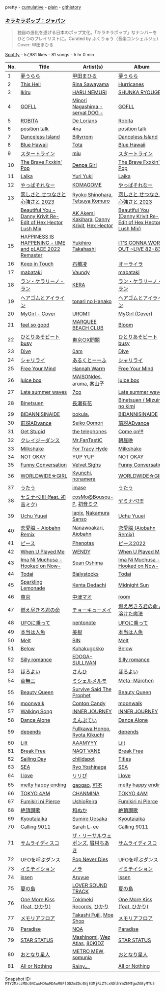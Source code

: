 pretty - [cumulative](/playlists/cumulative/37i9dQZF1DWVlypmfyCIGr.md) - [plain](/playlists/plain/37i9dQZF1DWVlypmfyCIGr) - [githistory](https://github.githistory.xyz/mackorone/spotify-playlist-archive/blob/main/playlists/plain/37i9dQZF1DWVlypmfyCIGr)

### [キラキラポップ：ジャパン](https://open.spotify.com/playlist/37i9dQZF1DWVlypmfyCIGr)

> 独自の進化を遂げる日本のポップ文化。「キラキラポップ」なナンバーをひとつのプレイリストに。Curated by ふくりゅう（音楽コンシェルジュ）Cover: 甲田まひる

[Spotify](https://open.spotify.com/user/spotify) - 57,981 likes - 81 songs - 5 hr 0 min

| No. | Title | Artist(s) | Album | Length |
|---|---|---|---|---|
| 1 | [夢うらら](https://open.spotify.com/track/2cydPEMbHxYPv6HSdO2YWV) | [甲田まひる](https://open.spotify.com/artist/12jXKCFV7aE96Zt5792waP) | [夢うらら](https://open.spotify.com/album/53ILFBykDQtSz8PSAFSDCz) | 4:07 |
| 2 | [This Hell](https://open.spotify.com/track/1BUAIz8CiKruh6jsQiYIFU) | [Rina Sawayama](https://open.spotify.com/artist/2KEqzdPS7M5YwGmiuPTdr5) | [Hurricanes](https://open.spotify.com/album/3app92UwFa2PMnisP0PwCz) | 3:56 |
| 3 | [Ikiru](https://open.spotify.com/track/5ZlpDMIyUb6JRUlhYWsKIp) | [HARU NEMURI](https://open.spotify.com/artist/3cn7Ujrlj3rdyuqmOYhBJT) | [SHUNKA RYOUGEN](https://open.spotify.com/album/5dZcvDyVbM5HplrbzE8r60) | 4:01 |
| 4 | [GOFLL](https://open.spotify.com/track/5MTh3069j5nMwFiTKYRYoi) | [Minori Nagashima \- serval DOG \-](https://open.spotify.com/artist/5xwTZWXoDqddkjufWOSCxn) | [GOFLL](https://open.spotify.com/album/7E6eYmXrpML6CSFDtBnLS3) | 4:51 |
| 5 | [ROBITA](https://open.spotify.com/track/3XDXrNgoFsj4BMOSQnYf0H) | [De Lorians](https://open.spotify.com/artist/2Pj5d1mSnvThMEB7aqGYL2) | [Robita](https://open.spotify.com/album/7Ac6A6CXR32SIwnqlRj0CO) | 6:31 |
| 6 | [position talk](https://open.spotify.com/track/4FkSBeVGH6BsXrctM08JGe) | [4na](https://open.spotify.com/artist/4oFbU35Y1ezMvUlB6B5MTF) | [position talk](https://open.spotify.com/album/6kacmngtser9bpPL1oDODu) | 3:01 |
| 7 | [Danceless Island](https://open.spotify.com/track/1HveaXiH8hnI1spsowkeCL) | [Billyrrom](https://open.spotify.com/artist/7our8lu1Vk9CLnFEu3JEbc) | [Danceless Island](https://open.spotify.com/album/1syVDDqzi6brKX5hosWs8u) | 3:45 |
| 8 | [Blue Hawaii](https://open.spotify.com/track/72ElUNJsPAoVPBzaJ1sDKF) | [Tota](https://open.spotify.com/artist/6RptmPevPKd4YVK1VRpK3F) | [Blue Hawaii](https://open.spotify.com/album/2q3X7QPG8bwJH6PWTnkYR6) | 3:38 |
| 9 | [スタートライン](https://open.spotify.com/track/6fPqN3CbNZ4w403xlgQeWC) | [miu](https://open.spotify.com/artist/2QMEcA2HhzcfJX2eZLEEyp) | [スタートライン](https://open.spotify.com/album/0uKDWCzo91Vll8J6XJbhYD) | 3:07 |
| 10 | [The Brave Fxxkin' Pop](https://open.spotify.com/track/3gFIaXdygAJ4TnX5jk6zRT) | [Denpa Girl](https://open.spotify.com/artist/2hHLAWUioiEtCIay1ZndwS) | [The Brave Fxxkin' Pop](https://open.spotify.com/album/5eUp3wQU4548JdwuiRVvD0) | 4:25 |
| 11 | [Laika](https://open.spotify.com/track/5xA3rEBFUN7AaBKDWLoRES) | [Yuri Yuki](https://open.spotify.com/artist/3lBBdJs6hYYfPmG4DeJ91k) | [Laika](https://open.spotify.com/album/1ZDvVoXC2Qi4yYK4obgUsU) | 4:37 |
| 12 | [やっぱそれなー](https://open.spotify.com/track/03zdsbNQ5BIPzMyOXRL36C) | [KOMAGOME](https://open.spotify.com/artist/4yi7xi9fRysQclHSMAkQpY) | [やっぱそれなー](https://open.spotify.com/album/0tHBLTysQOwtuGLNpWOcGH) | 2:49 |
| 13 | [恋しさと せつなさと 心強さと 2023](https://open.spotify.com/track/5pyTRere2Z5XNQApX2wFbi) | [Ryoko Shinohara](https://open.spotify.com/artist/2Ff8zALDdJVexxrBF9an2M), [Tetsuya Komuro](https://open.spotify.com/artist/0YXSqOpIseLknz8JjcX0UH) | [恋しさと せつなさと 心強さと 2023](https://open.spotify.com/album/7ywvvbNRlOgIWACCnAgcrj) | 4:19 |
| 14 | [Beautiful You \- Danny Krivit Re\-Edit of Hex Hector Lush Mix](https://open.spotify.com/track/2tWq5A44JPRY23jsNW7ctL) | [AK Akemi Kakihara](https://open.spotify.com/artist/5apbo7p8o1eX4x94TBHUGh), [Danny Krivit](https://open.spotify.com/artist/0Y5z4slenWMoTz3sg8N6xD), [Hex Hector](https://open.spotify.com/artist/1jLOGxY81S3FNq29X3qvmj) | [Beautiful You \(Danny Krivit Re\-Edit of Hex Hector Lush Mix\)](https://open.spotify.com/album/0pyEmm05LYCS5vGw382GIc) | 8:51 |
| 15 | [HAPPINESS IS HAPPENING \- tIME and pLACE 2022 Remaster](https://open.spotify.com/track/1GAe5Ra6lsYZyqi2RY28Ij) | [Yukihiro Takahashi](https://open.spotify.com/artist/5Rv28BOArteQRhL8YUYgD5) | [IT’S GONNA WORK OUT \~LIVE 82\-83\~](https://open.spotify.com/album/2KoA3AfpEioh4vWyPM6mOE) | 3:41 |
| 16 | [Keep in Touch](https://open.spotify.com/track/3wkOD878DbhhS2syNBUITy) | [石橋凌](https://open.spotify.com/artist/2cRkgv3MvzkkHfsbGYFW8v) | [オーライラ](https://open.spotify.com/album/6Ua3g5cSHTjRqliQ3nJlWM) | 4:03 |
| 17 | [mabataki](https://open.spotify.com/track/1mzn53qwArYj52lIGpXXlD) | [Vaundy](https://open.spotify.com/artist/2IUl3m1H1EQ7QfNbNWvgru) | [mabataki](https://open.spotify.com/album/5EdGTFSSmYxaGOBTnCHClZ) | 4:03 |
| 18 | [ラン・ケラリーノ・ラン](https://open.spotify.com/track/19og2ixcxqXqJmut6a0oqz) | [KERA](https://open.spotify.com/artist/1vqJvDXiNS08W6fuImGMfo) | [ラン・ケラリーノ・ラン](https://open.spotify.com/album/1BJTb1SWRmxZHESfyPHcbO) | 3:19 |
| 19 | [ヘアゴムとアイライン](https://open.spotify.com/track/6aHV1DokMOuL2i0Sp6VzbF) | [tonari no Hanako](https://open.spotify.com/artist/3p7Un86kbW52HgEPeoyl26) | [ヘアゴムとアイライン](https://open.spotify.com/album/0kiQlsiaClwdmr1XwXiwUB) | 4:11 |
| 20 | [MyGirl \- Cover](https://open.spotify.com/track/1fuuVQKLn9EqxFBmve1wny) | [UROMT](https://open.spotify.com/artist/2gywFD1oV57s6tNJ1vw2sy) | [MyGirl \(Cover\)](https://open.spotify.com/album/3HAlqcJR2QXuKwSGet4pZF) | 3:02 |
| 21 | [feel so good](https://open.spotify.com/track/5wcTtizuebnNKiZtihSZzW) | [MARQUEE BEACH CLUB](https://open.spotify.com/artist/10jq0g2cMQSPdO8pttjsFa) | [Bloom](https://open.spotify.com/album/6JwaTJ8WUtJ9vtX1c3Kzny) | 2:17 |
| 22 | [ひとりあそビートbusy](https://open.spotify.com/track/5y19XM96NZVJABwAoPpMqT) | [東京○X問題](https://open.spotify.com/artist/7a6opgruoQHR0qzCfFqph8) | [ひとりあそビートbusy](https://open.spotify.com/album/5xhMObqlGvshEbhWqinZ1P) | 2:43 |
| 23 | [Dive](https://open.spotify.com/track/5loNBKxkYmsAYr3Etc0MRu) | [0am](https://open.spotify.com/artist/5y1AqWocona4stBLsBw1UJ) | [Dive](https://open.spotify.com/album/2vZc9Dx8NgidxUMQHajh83) | 2:37 |
| 24 | [シャリライ](https://open.spotify.com/track/6wMXA952hUZQ7tNZzimDNw) | [あるくとーーふ](https://open.spotify.com/artist/5MWrOG9C4xK1wPeH6Wk36W) | [シャリライ](https://open.spotify.com/album/6ene7YOyuqHQF7Jvhv1vLB) | 4:33 |
| 25 | [Free Your Mind](https://open.spotify.com/track/7on614rI7Zqe4xsDmWrz6P) | [Hannah Warm](https://open.spotify.com/artist/3NpwE88TR2nUKcmg87MeL7) | [Free Your Mind](https://open.spotify.com/album/218pMuuW13GItlOyN25ZdT) | 3:51 |
| 26 | [juice box](https://open.spotify.com/track/1dhNZf5E0qpgTEJ81HxzS6) | [MAISONdes](https://open.spotify.com/artist/7LTiBdByoaUd329wCpmMcM), [aruma](https://open.spotify.com/artist/007ymf6nTBbhE9f9zxTcJF), [案山子](https://open.spotify.com/artist/13kzWMPtOOXvXujXHbpjVj) | [juice box](https://open.spotify.com/album/4Uvm3mUSpQCRTwyfLHsFip) | 3:58 |
| 27 | [Late summer waves](https://open.spotify.com/track/2nmfkEVZwZqSPmJnmgJqIu) | [7co](https://open.spotify.com/artist/6NufSYYINeynKg28cGEB2p) | [Late summer waves](https://open.spotify.com/album/1uOlgoXblcCIlAAMdR63GU) | 2:35 |
| 28 | [Binetsuen](https://open.spotify.com/track/4voerAjYlVqWK2AaWBfTpz) | [長瀬有花](https://open.spotify.com/artist/4eEVWfAuVUPgwMXWQiD4zX) | [Binetsuen / Mizuiro no kimi](https://open.spotify.com/album/0KlnQIgyGuiMtaYJFQJixL) | 5:25 |
| 29 | [BIDANNISINAIDE](https://open.spotify.com/track/58RRj2lkJZCvRnu2sI81mt) | [bokula.](https://open.spotify.com/artist/03d8apfHOy2uV3oLL9lsFG) | [BIDANNISINAIDE](https://open.spotify.com/album/0gpIxDNTjrbUJgoRbH4KUI) | 3:48 |
| 30 | [前説ADvance](https://open.spotify.com/track/4BmL1q2aXSsgOJkGExlIjZ) | [Seiko Oomori](https://open.spotify.com/artist/24YRwiUM8Lj1bamuYNbeEr) | [前説ADvance](https://open.spotify.com/album/7B3cMK62VedHD4Jjqf7Fce) | 4:11 |
| 31 | [Get Stupid](https://open.spotify.com/track/6lUmQV3X3GIRDjGueTgQaF) | [the telephones](https://open.spotify.com/artist/2wRKaUyXjAYRkelDUugZrQ) | [Come on!!!](https://open.spotify.com/album/3LDV314zZsUyQI6Ycot5QO) | 3:44 |
| 32 | [クレイジーダンス](https://open.spotify.com/track/6VvJECRVUyDTcU0pXlV1Wz) | [Mr.FanTastiC](https://open.spotify.com/artist/42Z74v9b8xkEsOe6zkhsdA) | [朝昼晩](https://open.spotify.com/album/6FbpxhT8gawpWlZXWPjHJJ) | 3:37 |
| 33 | [Milkshake](https://open.spotify.com/track/1l2vMP0Cov7ogJOF2l6MXm) | [For Tracy Hyde](https://open.spotify.com/artist/6D4CyQKY5fDsjK5qKNfqDy) | [Milkshake](https://open.spotify.com/album/1T9A30JUrolQtPiDHxwDiG) | 3:42 |
| 34 | [NOT OKAY](https://open.spotify.com/track/4xTXh1jV5Y6zi5rIhU2YoW) | [YUP YUP](https://open.spotify.com/artist/7p8umPyCh6ymaJCphOxbLE) | [NOT OKAY](https://open.spotify.com/album/0qjyuPpYWQJtcR0NH5gPnb) | 3:03 |
| 35 | [Funny Conversation](https://open.spotify.com/track/0M2QWLCGzDHDoteHu45tsI) | [Velvet Sighs](https://open.spotify.com/artist/0CWI9gU5g8Kjz9IldPjJeH) | [Funny Conversation](https://open.spotify.com/album/3ss3xUYL5QGKPq4N3LPe9o) | 3:16 |
| 36 | [WORLDWIDE☆GIRL](https://open.spotify.com/track/6VIMp5ixCYoQmoIBOKrlyg) | [Kyunchi](https://open.spotify.com/artist/6OSypK1O2H0k33zP5HtPtI), [nonamera](https://open.spotify.com/artist/7rNZaXvNg2hfUGxQqd0nPe) | [WORLDWIDE☆GIRL](https://open.spotify.com/album/4Jjv97NhY1uM0TLKL6X0lH) | 2:56 |
| 37 | [うたう](https://open.spotify.com/track/2Rvjw1HcE8rbxZmQludTCf) | [imase](https://open.spotify.com/artist/4TaSvnT5o4REFwhqfrmK27) | [うたう](https://open.spotify.com/album/7Lj0NrOpaDin2lrIhHRRiu) | 3:07 |
| 38 | [ヤミナベ!!!! \(feat\. 初音ミク\)](https://open.spotify.com/track/31bKIfJ9TOfNCSyHP38dFw) | [cosMo@Bousou\-P](https://open.spotify.com/artist/62gTYZkiWxbP1fwqrGXjQ6), [初音ミク](https://open.spotify.com/artist/4uMfWEy05Ba85u9fEl1yTz) | [ヤミナベ!!!!](https://open.spotify.com/album/3XsAAHZ57SIOGtHW7hJjQX) | 2:09 |
| 39 | [Uchu Yuuei](https://open.spotify.com/track/11aWY3UvTAQdDH2nqdGJsv) | [lapix](https://open.spotify.com/artist/5fIZxtu9KYwRi3MnLEVLCC), [Nakamura Sanso](https://open.spotify.com/artist/7gXpJRcYLL59RARlW9mW3Z) | [Uchu Yuuei](https://open.spotify.com/album/2enkGRhESxTidyvd8YSHA7) | 3:27 |
| 40 | [恋愛脳 \- Aiobahn Remix](https://open.spotify.com/track/2jEkmlqsEsOaQ79NuC2UKX) | [Nanawoakari](https://open.spotify.com/artist/06jSjpC81wzjoUoE61Fhdn), [Aiobahn](https://open.spotify.com/artist/3AMFQZ3Tt549kShRG2IBYT) | [恋愛脳 \(Aiobahn Remix\)](https://open.spotify.com/album/35cSfu3Q4iLu4sVIRJdExg) | 3:03 |
| 41 | [ピース](https://open.spotify.com/track/5e0T2MUTah1jhUt23A5bnj) | [Phenotas](https://open.spotify.com/artist/3WsvGdRJVNDoigGw6uXMcV) | [ピース2022](https://open.spotify.com/album/4WHvT6ZNLP0lELjVV8UYCh) | 4:13 |
| 42 | [When U Played Me](https://open.spotify.com/track/2AqXpabKcyyAPbe1KZ0Iuf) | [WENDY](https://open.spotify.com/artist/2i8mY7fj920uqkcPkoX6QS) | [When U Played Me](https://open.spotify.com/album/5uOiTI3Tld1N1Zcs1yyivN) | 3:41 |
| 43 | [Ima Ni Muchusa \-Hooked on Now\-](https://open.spotify.com/track/6hA0jCjXVkz1ScvcPnBaQk) | [Sean Oshima](https://open.spotify.com/artist/4LC3wsmgBW48A6DtXtCWsw) | [Ima Ni Muchusa \-Hooked on Now\-](https://open.spotify.com/album/6mGnSY6WxNxnR6VC9lu5c5) | 2:55 |
| 44 | [Todai](https://open.spotify.com/track/6O75NV4KyMzh47TS9Zow5m) | [Bialystocks](https://open.spotify.com/artist/3y24PAHjsJ3rWvMWERM7Oe) | [Todai](https://open.spotify.com/album/4hE6Ux4bskxZzUV7HKbIES) | 2:57 |
| 45 | [Sparkling Lemonade](https://open.spotify.com/track/5d8L9nJnztki5NkWbcqONC) | [Kenta Dedachi](https://open.spotify.com/artist/0kpcv0xdcnCWiCXr3htCwx) | [Midnight Sun](https://open.spotify.com/album/1XGw3bqmrJtEpX8Njt9Y2L) | 3:03 |
| 46 | [東京](https://open.spotify.com/track/0nvWJDcGMkPjVMNWPy0izH) | [中津マオ](https://open.spotify.com/artist/1C6xYZoXgvrFCZbUW2UkpO) | [room](https://open.spotify.com/album/3lEQEf7atjrdMwpFI14e0g) | 4:51 |
| 47 | [燃え尽きろ君の命](https://open.spotify.com/track/0tgM2GXiPalp1LzR3rUd1J) | [チョーキューメイ](https://open.spotify.com/artist/5ZFxExn8YICZm9JFo9dqTq) | [燃え尽きろ君の命 / 溶けた魔法](https://open.spotify.com/album/3xPQmmK7phTMLye8QjUnNS) | 2:57 |
| 48 | [UFOに乗って](https://open.spotify.com/track/3Aum1765KWrXPg9hzfNxoB) | [pentonote](https://open.spotify.com/artist/0qRcgfXhQZT9odwpLAm3TF) | [UFOに乗って](https://open.spotify.com/album/73jK0lDGlazShX9u0ubGIw) | 5:06 |
| 49 | [本当は人魚](https://open.spotify.com/track/2wkxhew6yWvXC9u1INLFKO) | [美根](https://open.spotify.com/artist/5NDtujcf6hBmjyLI89Y11g) | [本当は人魚](https://open.spotify.com/album/5wiaj7gFv4jwT8nT53AnHU) | 4:18 |
| 50 | [Melt](https://open.spotify.com/track/1iQLxSeDWVD3ekeSvxRnMu) | [BIN](https://open.spotify.com/artist/7sDDtZP2I0BT5GwatnM0gk) | [Melt](https://open.spotify.com/album/0JjiN3z1faroSG7THJhh6G) | 3:24 |
| 51 | [Below](https://open.spotify.com/track/46SJJMfzzH8Z2b9R1tUSBi) | [Kuhakugokko](https://open.spotify.com/artist/1t2jU16aGbeRc63vVMf1Zn) | [Below](https://open.spotify.com/album/1yQlq9NxfMaWAIVE3EtU5L) | 3:05 |
| 52 | [Silly romance](https://open.spotify.com/track/0Z9oufPvd3uaolj0lw4eMk) | [EDOGA\-SULLIVAN](https://open.spotify.com/artist/0MfHOOVaHSNHSiNtOBOkkA) | [Silly romance](https://open.spotify.com/album/56VA0kGYvHZkzyyGMkEkcb) | 2:36 |
| 53 | [ほろよい](https://open.spotify.com/track/6vMQPwSKJWc4q272mUPqeJ) | [さんひ](https://open.spotify.com/artist/4idudB1HgSIESccE67FbNf) | [ほろよい](https://open.spotify.com/album/2DsVuF5n03nZIlB5TH3x8Q) | 3:23 |
| 54 | [南無三](https://open.spotify.com/track/0EOut5YkIhbRd66GJtjrPQ) | [ミシェルメルモ](https://open.spotify.com/artist/2xFlXkuJ58t21HfApcZhH6) | [Meta\-Märchen](https://open.spotify.com/album/5y4VJGmVr4u9KUiiD1f2vH) | 3:43 |
| 55 | [Beauty Queen](https://open.spotify.com/track/2SmrLYJ6iIQYxmXUgPqXqs) | [Survive Said The Prophet](https://open.spotify.com/artist/7zyObVag8rUjItn71SkIrh) | [Beauty Queen](https://open.spotify.com/album/5dEddaMlGZgKd9kh11DEBO) | 3:19 |
| 56 | [moonwalk](https://open.spotify.com/track/6Hr0XwB5CMbSWcwJNxw4M8) | [Conton Candy](https://open.spotify.com/artist/6FuFgQvi3GNYr4yDuh4Fxq) | [moonwalk](https://open.spotify.com/album/6DlwqOiVIyz9gHHpIx06Aw) | 4:35 |
| 57 | [Walking Song](https://open.spotify.com/track/374qlBRNACVJ9iNiqw2xGs) | [INNER JOURNEY](https://open.spotify.com/artist/19NLrvn6bFFk0R0UaSfGR9) | [INNER JOURNEY](https://open.spotify.com/album/01dlkun9ZeuPK7jcTX9Y9v) | 2:00 |
| 58 | [Dance Alone](https://open.spotify.com/track/2kpZkWCfmuSvn8CZYGvNkO) | [えんぷてい](https://open.spotify.com/artist/7zzRFLfG1OzxyobuR74moh) | [Dance Alone](https://open.spotify.com/album/2grXUKK5gDiBlcWcpbKm6Y) | 4:56 |
| 59 | [depends](https://open.spotify.com/track/5MZD9qmupQZHG5wRQ6uXHv) | [Fullkawa Honpo](https://open.spotify.com/artist/4VomcODgjVpUnKlV8ZcTcR), [Ryota Kikuchi](https://open.spotify.com/artist/7s0oU1rlaWIiwf7d7qv3tB) | [depends](https://open.spotify.com/album/1Lh7S1HTpUBeIpud5CGuA8) | 4:27 |
| 60 | [Lilt](https://open.spotify.com/track/0oG01y2pbxdX8KHS5wsKBd) | [AAAMYYY](https://open.spotify.com/artist/5YCsKCBbhMHBKBh2MllF5d) | [Lilt](https://open.spotify.com/album/2LiURHIClvEBdDNzazsEj2) | 3:06 |
| 61 | [Break Free](https://open.spotify.com/track/6YoDbIGSUKhhk7t63zXJkM) | [NAQT VANE](https://open.spotify.com/artist/4HzUr7Nr82O1bLSB78jWVR) | [Break Free](https://open.spotify.com/album/2D7WcHj7mz8BtzrOkBUDVM) | 3:06 |
| 62 | [Sailing Day](https://open.spotify.com/track/5FcMcYQdFskcg6SR88V1NN) | [chilldspot](https://open.spotify.com/artist/4uJKSLGvdvinobijrcfKw4) | [Titles](https://open.spotify.com/album/5E46XMFqVKTJtLez7Pl2pE) | 3:08 |
| 63 | [SEA](https://open.spotify.com/track/06o0BoBY5Aw9bLJKKfRoxN) | [Ryo Yoshinaga](https://open.spotify.com/artist/1q2tledGNGBATHvZ3zecQI) | [SEA](https://open.spotify.com/album/4pjnc8Y8riTiuk3DCzkhIK) | 4:35 |
| 64 | [I love](https://open.spotify.com/track/07VP4xggoHfRA8SlBzCVdf) | [リリぴ](https://open.spotify.com/artist/7mk9NIekDtJcmkHuW0YGeF) | [I love](https://open.spotify.com/album/4uphoezlkDioeHAEw5DICI) | 2:23 |
| 65 | [melty happy ending](https://open.spotify.com/track/3Z0Z7IOy2VVnaasNQ7t1ig) | [gaogao](https://open.spotify.com/artist/4ikEyBjWcq8EYyTjmrsu1s), [可不](https://open.spotify.com/artist/3VxmIoSoAMfL0xAAQ7jHqE) | [melty happy ending](https://open.spotify.com/album/1ytS1rJwcg6gKroTVKw2xz) | 3:21 |
| 66 | [TOKYO 4AM](https://open.spotify.com/track/3lbZM8EtM1dnZDunARwI1N) | [CHANMINA](https://open.spotify.com/artist/2vjeuQwzSP5ErC1S41gONX) | [TOKYO 4AM](https://open.spotify.com/album/0mpL0xIydKRXWdL1UcDh0X) | 3:21 |
| 67 | [Fumikiri ni Pierce](https://open.spotify.com/track/2ZlzvIaWfdYRl4lfLiPkpz) | [UshioReira](https://open.spotify.com/artist/2oaEUOvg9jABxWwVPUsepm) | [Fumikiri ni Pierce](https://open.spotify.com/album/42wSCDGuBfvlzXwsRQoSga) | 3:55 |
| 68 | [絶頂讃歌](https://open.spotify.com/track/4cwO2KkiUe6iTfebjmSx6y) | [和ぬか](https://open.spotify.com/artist/6LesPuO1nhgJ2acJ4MjyBI) | [絶頂讃歌](https://open.spotify.com/album/5d0BouPAuu6SLpxljAxeCE) | 3:03 |
| 69 | [Kyoutaiaika](https://open.spotify.com/track/6NnWap955obIpmguOjHwoQ) | [Sumire Uesaka](https://open.spotify.com/artist/4hRg5l2hXQl3lAzffFF8P8) | [Kyoutaiaika](https://open.spotify.com/album/4PIp9Z8g2XHXLQcFoRIhyS) | 4:03 |
| 70 | [Calling 9011](https://open.spotify.com/track/3pp3WJdKmDV1QHuxBhF64f) | [Sarah L\-ee](https://open.spotify.com/artist/0tE6axpcNJvMTeQQj3tgcX) | [Calling 9011](https://open.spotify.com/album/0pM3Y0OccLcZfs33g2dEs1) | 6:29 |
| 71 | [サムライディスコ](https://open.spotify.com/track/2eqUuNP1LqMa19CaK0b6Ek) | [ザ・リーサルウェポンズ](https://open.spotify.com/artist/3Dz65nhsZWTW5pa3ydfahH), [眉村ちあき](https://open.spotify.com/artist/4DjusI9WuKLk3cmsJGtl8T) | [サムライディスコ](https://open.spotify.com/album/21auI0IAkuyD4pRlDMJNt0) | 3:20 |
| 72 | [UFOを呼ぶダンス](https://open.spotify.com/track/4g5B27LybXbN9vlPqiQrNx) | [Pop Never Dies](https://open.spotify.com/artist/09sIEZ75poO3BQBaQ7EfGm) | [UFOを呼ぶダンス](https://open.spotify.com/album/6Jkx2RR1L9Ibl50t1z0Rhw) | 3:42 |
| 73 | [イミテイション](https://open.spotify.com/track/1UfySeXnLefBvQijNsHqsP) | [ノラ](https://open.spotify.com/artist/0D1NT8IXN0I2wrbVOb1NNj) | [イミテイション](https://open.spotify.com/album/3NOMbtl9GvJjfwQO69GqSZ) | 2:47 |
| 74 | [issen](https://open.spotify.com/track/4mRvUMOwbnvyr9vP9FXkfx) | [Aruyue](https://open.spotify.com/artist/4oHHGbHMXuJ97fRPzuESJW) | [issen](https://open.spotify.com/album/64jbrAnZmJMotVS3kaC1st) | 3:41 |
| 75 | [夏の島](https://open.spotify.com/track/2IwpQT5Gjj8A8zU5dIQFXH) | [LOVER SOUND TRACK](https://open.spotify.com/artist/7rUwQECdRDmM4dLiRJgTMV) | [夏の島](https://open.spotify.com/album/52mG2bLwHjyLN0eOflFQSM) | 3:50 |
| 76 | [One More Kiss \(feat\. ひかり\)](https://open.spotify.com/track/2gL2T5zAaOwGnOMNUruFvu) | [Tokimeki Records](https://open.spotify.com/artist/73vrL9RiKlSaQFo2izavC1), [ひかり](https://open.spotify.com/artist/7FqXFvzwNYVhW12u5O3yUc) | [One More Kiss \(feat\. ひかり\)](https://open.spotify.com/album/0qOjr2ynr5oVcJEmnCIJyE) | 4:18 |
| 77 | [メモリアフロア](https://open.spotify.com/track/56UpxpbqRT8I6vBAMo3BIu) | [Takashi Fujii](https://open.spotify.com/artist/50CvRcUXhLkVVN6jGH9X12), [Moe Shop](https://open.spotify.com/artist/7cvljqLNhWNFMb8wP2NImJ) | [メモリアフロア](https://open.spotify.com/album/72XokMMY8qOas8X3zoaySq) | 3:14 |
| 78 | [Paradise](https://open.spotify.com/track/3WfmND5ncVDprBlDzdZpz9) | [NOA](https://open.spotify.com/artist/1vpHPL6nejNAg9GXYrJ5ck) | [Paradise](https://open.spotify.com/album/1akqMlKcmgKib5lEboUVuy) | 2:38 |
| 79 | [STAR STATUS](https://open.spotify.com/track/3hGnKxKKdcgCl2XbjkslH9) | [Mashinomi](https://open.spotify.com/artist/38ekEKl28kPuKUoQqSFlKi), [Wez Atlas](https://open.spotify.com/artist/6fDdl8sluLiRg4fbrqMoeQ), [80KIDZ](https://open.spotify.com/artist/6ah9gnwgMJ1PMKhkKOwH1D) | [STAR STATUS](https://open.spotify.com/album/1SX4III94nkOvAnShZJcIH) | 2:37 |
| 80 | [おとなり星人](https://open.spotify.com/track/4vXZ8JGhJHOBcO1VN4M4RZ) | [METRO MEW](https://open.spotify.com/artist/1gJXZ1gVIHK0cYqQ9krQR7), [somunia](https://open.spotify.com/artist/6OduXXk2Xvxkfe9QG5upcc) | [おとなり星人](https://open.spotify.com/album/73JTAvvfZStIbMKmGXQ2oH) | 4:20 |
| 81 | [All or Nothing](https://open.spotify.com/track/489Wx1hGvDPFnlJ47GSk8l) | [Rainy。](https://open.spotify.com/artist/2xhw0zn3geEHR4WX62KrAl) | [All or Nothing](https://open.spotify.com/album/1ZCgHcmIynUDcm9V0cyYrj) | 3:32 |

Snapshot ID: `MTY2MzczMDc0NCwwMDAwMDAwMGFlODZmZDc4NjE3MjRiZTcxNDlhYmZhMTgwZGEyMTU5`

